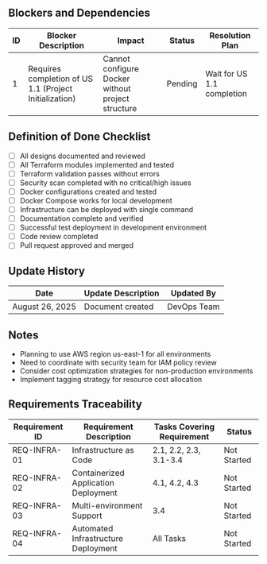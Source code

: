 
## Blockers and Dependencies

| ID | Blocker Description | Impact | Status | Resolution Plan |
|----|---------------------|--------|--------|----------------|
| 1  | Requires completion of US 1.1 (Project Initialization) | Cannot configure Docker without project structure | Pending | Wait for US 1.1 completion |

## Definition of Done Checklist

- [ ] All designs documented and reviewed
- [ ] All Terraform modules implemented and tested
- [ ] Terraform validation passes without errors
- [ ] Security scan completed with no critical/high issues
- [ ] Docker configurations created and tested
- [ ] Docker Compose works for local development
- [ ] Infrastructure can be deployed with single command
- [ ] Documentation complete and verified
- [ ] Successful test deployment in development environment
- [ ] Code review completed
- [ ] Pull request approved and merged

## Update History

| Date | Update Description | Updated By |
|------|-------------------|------------|
| August 26, 2025 | Document created | DevOps Team |

## Notes

- Planning to use AWS region us-east-1 for all environments
- Need to coordinate with security team for IAM policy review
- Consider cost optimization strategies for non-production environments
- Implement tagging strategy for resource cost allocation

## Requirements Traceability

| Requirement ID | Requirement Description | Tasks Covering Requirement | Status |
|----------------|-------------------------|----------------------------|--------|
| REQ-INFRA-01   | Infrastructure as Code | 2.1, 2.2, 2.3, 3.1-3.4 | Not Started |
| REQ-INFRA-02   | Containerized Application Deployment | 4.1, 4.2, 4.3 | Not Started |
| REQ-INFRA-03   | Multi-environment Support | 3.4 | Not Started |
| REQ-INFRA-04   | Automated Infrastructure Deployment | All Tasks | Not Started |